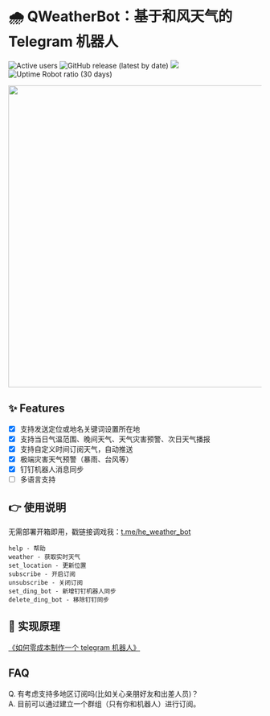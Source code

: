 # 🌧 QWeatherBot：基于和风天气的 Telegram 机器人

![Active users](https://he-weather-bot.herokuapp.com/users/count)
![GitHub release (latest by date)](https://img.shields.io/github/v/release/daya0576/he-weather-bot?link=https://github.com/daya0576/he-weather-bot/releases/)
![](https://img.shields.io/badge/Bot%20API-5.1-blue?logo=telegram)
![Uptime Robot ratio (30 days)](https://img.shields.io/uptimerobot/ratio/m787647728-b1a273391c2ad5c526b1c605)

<img src="https://github.com/daya0576/he-weather-bot/blob/master/static/demo.gif?raw=true" width="600">

## ✨ Features

- [x] 支持发送定位或地名关键词设置所在地
- [x] 支持当日气温范围、晚间天气、天气灾害预警、次日天气播报
- [x] 支持自定义时间订阅天气，自动推送
- [x] 极端灾害天气预警（暴雨、台风等）
- [x] 钉钉机器人消息同步
- [ ] 多语言支持

## 👉 使用说明

无需部署开箱即用，戳链接调戏我：[t.me/he_weather_bot](https://t.me/he_weather_bot)
```shell
help - 帮助
weather - 获取实时天气
set_location - 更新位置
subscribe - 开启订阅
unsubscribe - 关闭订阅
set_ding_bot - 新增钉钉机器人同步
delete_ding_bot - 移除钉钉同步
```

## 🚀 实现原理

[《如何零成本制作一个 telegram 机器人》](https://changchen.me/blog/20210221/buld-telegram-bot-from-scratch/)

## FAQ

Q. 有考虑支持多地区订阅吗(比如关心亲朋好友和出差人员)？   
A. 目前可以通过建立一个群组（只有你和机器人）进行订阅。
